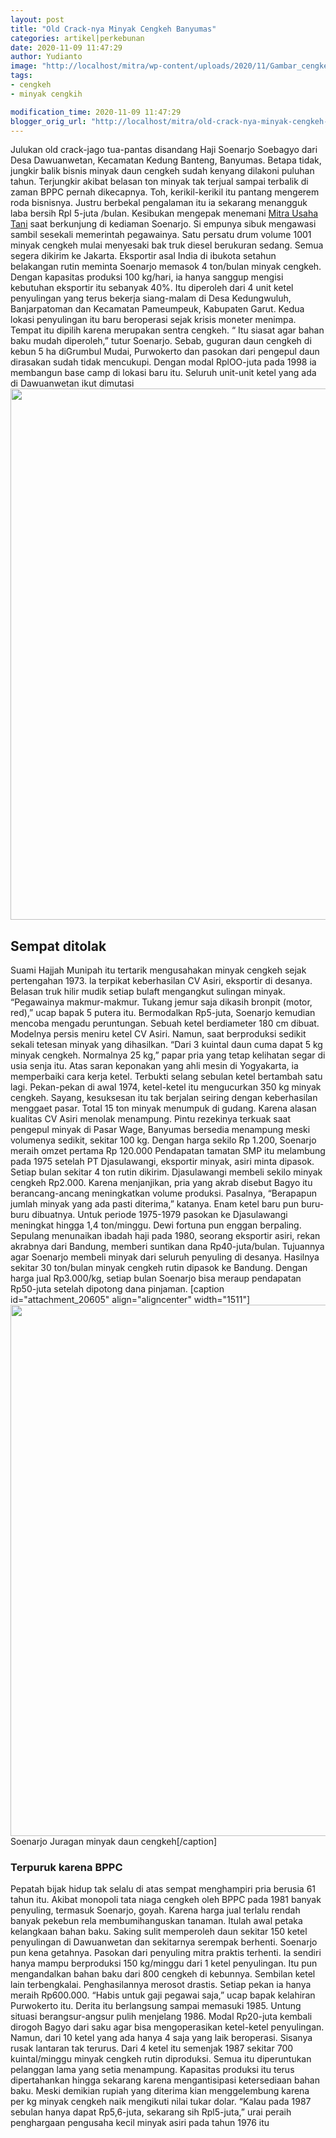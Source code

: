 ```yaml
---
layout: post
title: "Old Crack-nya Minyak Cengkeh Banyumas"
categories: artikel|perkebunan
date: 2020-11-09 11:47:29
author: Yudianto
image: "http://localhost/mitra/wp-content/uploads/2020/11/Gambar_cengkeh_1084x720.jpg"
tags:
- cengkeh
- minyak cengkih

modification_time: 2020-11-09 11:47:29
blogger_orig_url: "http://localhost/mitra/old-crack-nya-minyak-cengkeh-banyumas.html"
---
```


Julukan old crack-jago tua-pantas disandang Haji Soenarjo Soebagyo dari Desa Dawuanwetan, Kecamatan Kedung Banteng, Banyumas. Betapa tidak, jungkir balik bisnis minyak daun cengkeh sudah kenyang dilakoni puluhan tahun. Terjungkir akibat belasan ton minyak tak terjual sampai terbalik di zaman BPPC pernah dikecapnya. Toh, kerikil-kerikil itu pantang mengerem roda bisnisnya. Justru berbekal pengalaman itu ia sekarang menangguk laba bersih Rpl 5-juta /bulan.
Kesibukan mengepak menemani <a href="http://127.0.0.1/mitra">Mitra Usaha Tani</a> saat berkunjung di kediaman Soenarjo. Si empunya sibuk mengawasi sambil sesekali memerintah pegawainya. Satu persatu drum volume 1001 minyak cengkeh mulai menyesaki bak truk diesel berukuran sedang. Semua segera dikirim ke Jakarta.
Eksportir asal India di ibukota setahun belakangan rutin meminta Soenarjo memasok 4 ton/bulan minyak cengkeh. Dengan kapasitas produksi 100 kg/hari, ia hanya sanggup mengisi kebutuhan eksportir itu sebanyak 40%. Itu diperoleh dari 4 unit ketel penyulingan yang terus bekerja siang-malam di Desa Kedungwuluh, Banjarpatoman dan Kecamatan Pameumpeuk, Kabupaten Garut.
Kedua lokasi penyulingan itu baru beroperasi sejak krisis moneter menimpa. Tempat itu dipilih karena merupakan sentra cengkeh. “ Itu siasat agar bahan baku mudah diperoleh,” tutur Soenarjo. Sebab, guguran daun cengkeh di kebun 5 ha diGrumbul Mudai, Purwokerto dan pasokan dari pengepul daun dirasakan sudah tidak mencukupi. Dengan modal RplOO-juta pada 1998 ia membangun base camp di lokasi baru itu. Seluruh unit-unit ketel yang ada di Dawuanwetan ikut dimutasi
<a href="http://127.0.0.1/mitra/wp-content/uploads/2020/11/pembuatan-Minyak-Cengkeh.jpg"><img class="aligncenter wp-image-20604 size-full" src="http://127.0.0.1/mitra/wp-content/uploads/2020/11/pembuatan-Minyak-Cengkeh.jpg" alt="" width="1511" height="850" /></a>
<h2 id="ditolak">Sempat ditolak</h2>
Suami Hajjah Munipah itu tertarik mengusahakan minyak cengkeh sejak pertengahan 1973. la terpikat keberhasilan CV Asiri, eksportir di desanya. Belasan truk hilir mudik setiap bulaft mengangkut sulingan minyak. “Pegawainya makmur-makmur. Tukang jemur saja dikasih bronpit (motor, red),” ucap bapak 5 putera itu.
Bermodalkan Rp5-juta, Soenarjo kemudian mencoba mengadu peruntungan. Sebuah ketel berdiameter 180 cm dibuat. Modelnya persis meniru ketel CV Asiri. Namun, saat berproduksi sedikit sekali tetesan minyak yang dihasilkan. “Dari 3 kuintal daun cuma dapat 5 kg minyak cengkeh. Normalnya 25 kg,” papar pria yang tetap kelihatan segar di usia senja itu. Atas saran keponakan yang ahli mesin di Yogyakarta, ia memperbaiki cara kerja ketel. Terbukti selang sebulan ketel bertambah satu lagi.
Pekan-pekan di awal 1974, ketel-ketel itu mengucurkan 350 kg minyak cengkeh. Sayang, kesuksesan itu tak berjalan seiring dengan keberhasilan menggaet pasar. Total 15 ton minyak menumpuk di gudang. Karena alasan kualitas CV Asiri menolak menampung. Pintu rezekinya terkuak saat pengepul minyak di Pasar Wage, Banyumas bersedia menampung meski volumenya sedikit, sekitar 100 kg. Dengan harga sekilo Rp 1.200, Soenarjo meraih omzet pertama Rp 120.000
Pendapatan tamatan SMP itu melambung pada 1975 setelah PT Djasulawangi, eksportir minyak, asiri minta dipasok. Setiap bulan sekitar 4 ton rutin dikirim. Djasulawangi membeli sekilo minyak cengkeh Rp2.000. Karena menjanjikan, pria yang akrab disebut Bagyo itu berancang-ancang meningkatkan volume produksi. Pasalnya, “Berapapun jumlah minyak yang ada pasti diterima,” katanya. Enam ketel baru pun buru-buru dibuatnya.
Untuk periode 1975-1979 pasokan ke Djasulawangi meningkat hingga 1,4 ton/minggu. Dewi fortuna pun enggan berpaling. Sepulang menunaikan ibadah haji pada 1980, seorang eksportir asiri, rekan akrabnya dari Bandung, memberi suntikan dana Rp40-juta/bulan. Tujuannya agar Soenarjo membeli minyak dari seluruh penyuling di desanya. Hasilnya sekitar 30 ton/bulan minyak cengkeh rutin dipasok ke Bandung. Dengan harga jual Rp3.000/kg, setiap bulan Soenarjo bisa meraup pendapatan Rp50-juta setelah dipotong dana pinjaman.
[caption id="attachment_20605" align="aligncenter" width="1511"]<a href="http://127.0.0.1/mitra/wp-content/uploads/2020/11/Minyak-Cengkeh.jpg"><img class="wp-image-20605 size-full" src="http://127.0.0.1/mitra/wp-content/uploads/2020/11/Minyak-Cengkeh.jpg" alt="" width="1511" height="850" /></a> Soenarjo Juragan minyak daun cengkeh[/caption]
<h3 id="BPPC">Terpuruk karena BPPC</h3>
Pepatah bijak hidup tak selalu di atas sempat menghampiri pria berusia 61 tahun itu. Akibat monopoli tata niaga cengkeh oleh BPPC pada 1981 banyak penyuling, termasuk Soenarjo, goyah. Karena harga jual terlalu rendah banyak pekebun rela membumihanguskan tanaman. Itulah awal petaka kelangkaan bahan baku.
Saking sulit memperoleh daun sekitar 150 ketel penyulingan di Dawuanwetan dan sekitarnya serempak berhenti. Soenarjo pun kena getahnya. Pasokan dari penyuling mitra praktis terhenti. Ia sendiri hanya mampu berproduksi 150 kg/minggu dari 1 ketel penyulingan. Itu pun mengandalkan bahan baku dari 800 cengkeh di kebunnya. Sembilan ketel lain terbengkalai. Penghasilannya merosot drastis. Setiap pekan ia hanya meraih Rp600.000. “Habis untuk gaji pegawai saja,” ucap bapak kelahiran Purwokerto itu.
Derita itu berlangsung sampai memasuki 1985. Untung situasi berangsur-angsur pulih menjelang 1986. Modal Rp20-juta kembali dirogoh Bagyo dari saku agar bisa mengoperasikan ketel-ketel penyulingan. Namun, dari 10 ketel yang ada hanya 4 saja yang laik beroperasi. Sisanya rusak lantaran tak terurus.
Dari 4 ketel itu semenjak 1987 sekitar 700 kuintal/minggu minyak cengkeh rutin diproduksi. Semua itu diperuntukan pelanggan lama yang setia menampung. Kapasitas produksi itu terus dipertahankan hingga sekarang karena mengantisipasi ketersediaan bahan baku. Meski demikian rupiah yang diterima kian menggelembung karena per kg minyak cengkeh naik mengikuti nilai tukar dolar. “Kalau pada 1987 sebulan hanya dapat Rp5,6-juta, sekarang sih Rpl5-juta,” urai peraih penghargaan pengusaha kecil minyak asiri pada tahun 1976 itu
